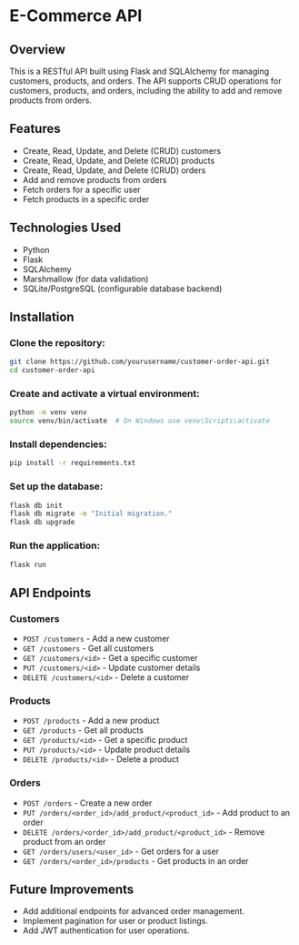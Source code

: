 # E-Commerce API

## Overview
This is a RESTful API built using Flask and SQLAlchemy for managing customers, products, and orders. The API supports CRUD operations for customers, products, and orders, including the ability to add and remove products from orders.

## Features
- Create, Read, Update, and Delete (CRUD) customers
- Create, Read, Update, and Delete (CRUD) products
- Create, Read, Update, and Delete (CRUD) orders
- Add and remove products from orders
- Fetch orders for a specific user
- Fetch products in a specific order

## Technologies Used
- Python
- Flask
- SQLAlchemy
- Marshmallow (for data validation)
- SQLite/PostgreSQL (configurable database backend)

## Installation

### Clone the repository:
```sh
git clone https://github.com/yourusername/customer-order-api.git
cd customer-order-api
```

### Create and activate a virtual environment:
```sh
python -m venv venv
source venv/bin/activate  # On Windows use venv\Scripts\activate
```

### Install dependencies:
```sh
pip install -r requirements.txt
```

### Set up the database:
```sh
flask db init
flask db migrate -m "Initial migration."
flask db upgrade
```

### Run the application:
```sh
flask run
```

## API Endpoints

### Customers
- `POST /customers` - Add a new customer
- `GET /customers` - Get all customers
- `GET /customers/<id>` - Get a specific customer
- `PUT /customers/<id>` - Update customer details
- `DELETE /customers/<id>` - Delete a customer

### Products
- `POST /products` - Add a new product
- `GET /products` - Get all products
- `GET /products/<id>` - Get a specific product
- `PUT /products/<id>` - Update product details
- `DELETE /products/<id>` - Delete a product

### Orders
- `POST /orders` - Create a new order
- `PUT /orders/<order_id>/add_product/<product_id>` - Add product to an order
- `DELETE /orders/<order_id>/add_product/<product_id>` - Remove product from an order
- `GET /orders/users/<user_id>` - Get orders for a user
- `GET /orders/<order_id>/products` - Get products in an order

## Future Improvements
- Add additional endpoints for advanced order management.
- Implement pagination for user or product listings.
- Add JWT authentication for user operations.


